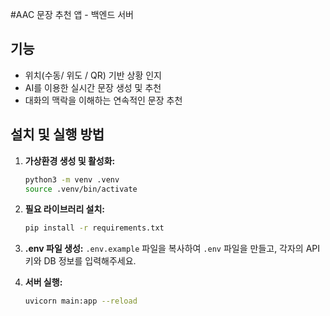 #AAC 문장 추천 앱 - 백엔드 서버

## 기능
-   위치(수동/ 위도 / QR) 기반 상황 인지
-   AI를 이용한 실시간 문장 생성 및 추천
-   대화의 맥락을 이해하는 연속적인 문장 추천

## 설치 및 실행 방법
1.  **가상환경 생성 및 활성화:**
    ```bash
    python3 -m venv .venv
    source .venv/bin/activate
    ```

2.  **필요 라이브러리 설치:**
    ```bash
    pip install -r requirements.txt
    ```

3.  **.env 파일 생성:**
    `.env.example` 파일을 복사하여 `.env` 파일을 만들고, 각자의 API 키와 DB 정보를 입력해주세요.

4.  **서버 실행:**
    ```bash
    uvicorn main:app --reload
    ```
